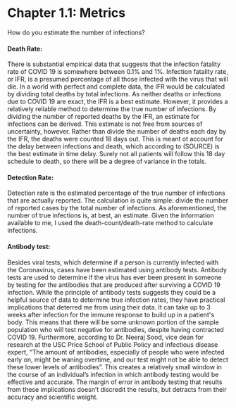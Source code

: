 Chapter 1.1: Metrics
=======================

How do you estimate the number of infections?

#### Death Rate: 
There is substantial empirical data that suggests that the infection fatality rate of COVID 19 is somewhere between 0.1% and 1%. Infection fatality rate, or IFR, is a presumed percentage of all those infected with the virus that will die. In a world with perfect and complete data, the IFR would be calculated by dividing total deaths by total infections. As neither deaths or infections due to COVID 19 are exact, the IFR is a best estimate. However, it provides a relatively reliable method to determine the true number of infections. By dividing the number of reported deaths by the IFR, an estimate for infections can be derived. 
This estimate is not free from sources of uncertainty, however. Rather than divide the number of deaths each day by the IFR, the deaths were counted 18 days out. This is meant ot account for the delay between infections and death, which according to (SOURCE) is the best estimate in time delay. Surely not all patients will follow this 18 day schedule to death, so there will be a degree of variance in the totals. 
#### Detection Rate:
Detection rate is the estimated percentage of the true number of infections that are actually reported. The calculation is quite simple: divide the number of reported cases by the total number of infections. As aforementioned, the number of true infections is, at best, an estimate. Given the information available to me, I used the death-count/death-rate method to calculate infections. 
#### Antibody test:
Besides viral tests, which determine if a person is currently infected with the Coronavirus, cases have been estimated using antibody tests. Antibody tests are used to determine if the virus has ever been present in someone by testing for the antibodies that are produced after surviving a COVID 19 infection. While the principle of antibody tests suggests they could be a helpful source of data to determine true infection rates, they have practical implications that deterred me from using their data. It can take up to 3 weeks after infection for the immune response to build up in a patient's body. This means that there will be some unknown portion of the sample population who will test negative for antibodies, despite having contracted COVID 19. Furthermore, according to Dr. Neeraj Sood, vice dean for research at the USC Price School of Public Policy and infectious disease expert, “The amount of antibodies, especially of people who were infected early on, might be waning overtime, and our test might not be able to detect these lower levels of antibodies”. This creates a relatively small window in the course of an individual’s infection in which antibody testing would be effective and accurate. The margin of error in antibody testing that results from these implications doesn’t discredit the results, but detracts from their accuracy and scientific weight. 
